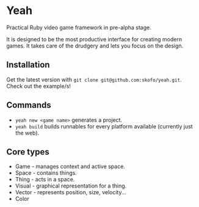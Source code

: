 # Yeah
Practical Ruby video game framework in pre-alpha stage.

It is designed to be the most productive interface for creating modern games. It takes care of the drudgery and lets you focus on the design.

## Installation
Get the latest version with `git clone git@github.com:skofo/yeah.git`. Check out the example/s!

## Commands
  * `yeah new <game name>` generates a project.
  * `yeah build` builds runnables for every platform available (currently just the web).

## Core types
  * Game - manages context and active space.
  * Space - contains things.
  * Thing - acts in a space.
  * Visual - graphical representation for a thing.
  * Vector - represents position, size, velocity...
  * Color
